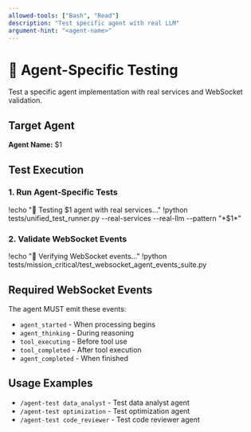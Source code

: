 ```yaml
---
allowed-tools: ["Bash", "Read"]
description: "Test specific agent with real LLM"
argument-hint: "<agent-name>"
---
```


# 🤖 Agent-Specific Testing

Test a specific agent implementation with real services and WebSocket validation.

## Target Agent
**Agent Name:** $1

## Test Execution

### 1. Run Agent-Specific Tests
!echo "🤖 Testing $1 agent with real services..."
!python tests/unified_test_runner.py --real-services --real-llm --pattern "*$1*"

### 2. Validate WebSocket Events
!echo "🔌 Verifying WebSocket events..."
!python tests/mission_critical/test_websocket_agent_events_suite.py

## Required WebSocket Events
The agent MUST emit these events:
- `agent_started` - When processing begins
- `agent_thinking` - During reasoning
- `tool_executing` - Before tool use
- `tool_completed` - After tool execution
- `agent_completed` - When finished

## Usage Examples
- `/agent-test data_analyst` - Test data analyst agent
- `/agent-test optimization` - Test optimization agent
- `/agent-test code_reviewer` - Test code reviewer agent
